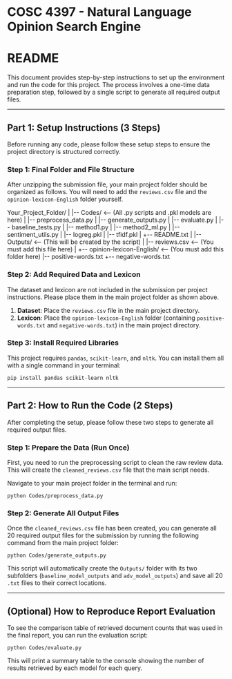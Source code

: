 # COSC 4397 - Natural Language Opinion Search Engine
**README**
======================================================================

This document provides step-by-step instructions to set up the environment and run the code for this project. The process involves a one-time data preparation step, followed by a single script to generate all required output files.

---
## **Part 1: Setup Instructions (3 Steps)**

Before running any code, please follow these setup steps to ensure the project directory is structured correctly.

### **Step 1: Final Folder and File Structure**

After unzipping the submission file, your main project folder should be organized as follows. You will need to add the `reviews.csv` file and the `opinion-lexicon-English` folder yourself.

Your_Project_Folder/
|
|-- Codes/                <-- (All .py scripts and .pkl models are here)
|   |-- preprocess_data.py
|   |-- generate_outputs.py
|   |-- evaluate.py
|   |-- baseline_tests.py
|   |-- method1.py
|   |-- method2_ml.py
|   |-- sentiment_utils.py
|   |-- logreg.pkl
|   |-- tfidf.pkl
|   +-- README.txt
|
|-- Outputs/              <-- (This will be created by the script)
|
|-- reviews.csv           <-- (You must add this file here)
|
+-- opinion-lexicon-English/  <-- (You must add this folder here)
|-- positive-words.txt
+-- negative-words.txt
 
### **Step 2: Add Required Data and Lexicon**

The dataset and lexicon are not included in the submission per project instructions. Please place them in the main project folder as shown above.

1.  **Dataset**: Place the `reviews.csv` file in the main project directory.
2.  **Lexicon**: Place the `opinion-lexicon-English` folder (containing `positive-words.txt` and `negative-words.txt`) in the main project directory.

### **Step 3: Install Required Libraries**

This project requires `pandas`, `scikit-learn`, and `nltk`. You can install them all with a single command in your terminal:

`pip install pandas scikit-learn nltk`

---
## **Part 2: How to Run the Code (2 Steps)**

After completing the setup, please follow these two steps to generate all required output files.

### **Step 1: Prepare the Data (Run Once)**

First, you need to run the preprocessing script to clean the raw review data. This will create the `cleaned_reviews.csv` file that the main script needs.

Navigate to your main project folder in the terminal and run:

`python Codes/preprocess_data.py`

### **Step 2: Generate All Output Files**

Once the `cleaned_reviews.csv` file has been created, you can generate all 20 required output files for the submission by running the following command from the main project folder:

`python Codes/generate_outputs.py`

This script will automatically create the `Outputs/` folder with its two subfolders (`baseline_model_outputs` and `adv_model_outputs`) and save all 20 `.txt` files to their correct locations.

---
## **(Optional) How to Reproduce Report Evaluation**

To see the comparison table of retrieved document counts that was used in the final report, you can run the evaluation script:

`python Codes/evaluate.py`

This will print a summary table to the console showing the number of results retrieved by each model for each query.
